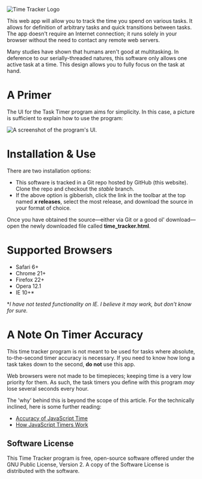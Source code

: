 ![Time Tracker Logo](https://bytebucket.org/gcleary/time-tracker/wiki/logo.png?token=c68132f516be369e2ee218c1842963302f4ab2bb)

This web app will allow you to track the time you spend on various tasks.  It allows for definition of arbitrary tasks and quick transitions between tasks.  The app doesn't require an Internet connection; it runs solely in your browser without the need to contact any remote web servers.

Many studies have shown that humans aren't good at multitasking. In deference to our serially-threaded natures, this software only allows one active task at a time. This design allows you to fully focus on the task at hand.

# A Primer #

The UI for the Task Timer program aims for simplicity.  In this case, a picture is sufficient to explain how to use the program:

![A screenshot of the program's UI.](https://bytebucket.org/gcleary/time-tracker/wiki/UI.png?token=35f47d092208b5edcd02f8721ba4633df6d0c108)

# Installation & Use #

There are two installation options:

* This software is tracked in a Git repo hosted by GitHub (this website).  Clone the repo and checkout the _stable_ branch.
* If the above option is gibberish, click the link in the toolbar at the top named __*x* releases__, select the most release, and download the source in your format of choice. 

Once you have obtained the source—either via Git or a good ol' download—open the newly downloaded file called **time_tracker.html**.

# Supported Browsers #

* Safari 6+
* Chrome 21+
* Firefox 22+
* Opera 12.1
* IE 10+*

**I have not tested functionality on IE.  I believe it may work, but don't know for sure.*

# A Note On Timer Accuracy #

This time tracker program is not meant to be used for tasks where absolute, to-the-second timer accuracy is necessary.  If you need to know how long a task takes down to the second, **do not** use this app.

Web browsers were not made to be timepieces; keeping time is a very low priority for them.  As such, the task timers you define with this program *may* lose several seconds every hour.

The 'why' behind this is beyond the scope of this article.  For the technically inclined, here is some further reading:

* [Accuracy of JavaScript Time](http://ejohn.org/blog/accuracy-of-javascript-time/)
* [How JavaScript Timers Work](http://ejohn.org/blog/how-javascript-timers-work/)

## Software License ##

This Time Tracker program is free, open-source software offered under the GNU Public License, Version 2.  A copy of the Software License is distributed with the software.
